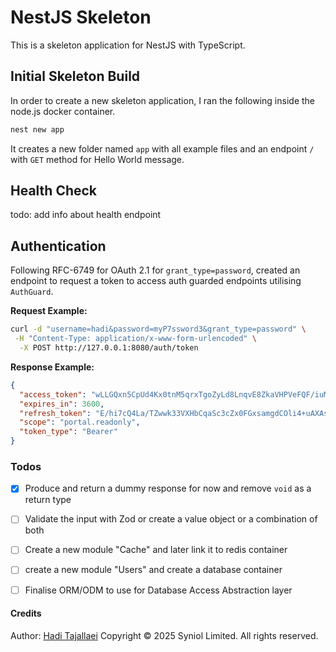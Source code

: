 # NestJS Skeleton
This is a skeleton application for NestJS with TypeScript.


## Initial Skeleton Build
In order to create a new skeleton application, I ran the following inside the node.js docker container.

```bash
nest new app
```
It creates a new folder named `app` with all example files and an endpoint `/` with `GET` method for Hello World message.


## Health Check
todo: add info about health endpoint


## Authentication
Following RFC-6749 for OAuth 2.1 for `grant_type=password`, created an endpoint to request a token to access auth 
guarded endpoints utilising `AuthGuard`.

__Request Example:__
```bash
curl -d "username=hadi&password=myP7ssword3&grant_type=password" \
 -H "Content-Type: application/x-www-form-urlencoded" \
  -X POST http://127.0.0.1:8080/auth/token
```

__Response Example:__
```json
{
  "access_token": "wLLGQxn5CpUd4Kx0tnM5qrxTgoZyLd8LnqvE8ZkaVHPVeFQF/iuMYuvQu1QGPk9qRj91vqc1JzDZHOlCFV8NhQ==",
  "expires_in": 3600,
  "refresh_token": "E/hi7cQ4La/TZwwk33VXHbCqaSc3cZx0FGxsamgdCOli4+uAXAsezWMo+NrPTCcwujlwqqszik7r/qmXJzPJoA==",
  "scope": "portal.readonly",
  "token_type": "Bearer"
}
```


### Todos
 * [X] Produce and return a dummy response for now and remove `void` as a return type
 * [ ] Validate the input with Zod or create a value object or a combination of both
 * [ ] Create a new module "Cache" and later link it to redis container
 * [ ] create a new module "Users" and create a database container
 * [ ] Finalise ORM/ODM to use for Database Access Abstraction layer


#### Credits
Author: [Hadi Tajallaei](mailto:hadi@syniol.com)
Copyright &copy; 2025 Syniol Limited. All rights reserved.
